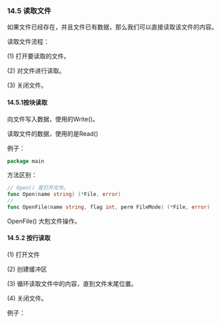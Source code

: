 ### 14.5 读取文件

如果文件已经存在，并且文件已有数据，那么我们可以直接读取该文件的内容。

读取文件流程：

\(1\) 打开要读取的文件。

\(2\) 对文件进行读取。

\(3\) 关闭文件。

#### 14.5.1**按块读取**

向文件写入数据，使用的Write\(\)。

读取文件的数据，使用的是Read\(\)

例子：

```go
package main
```

方法区别：

```go
// Open() 是打开文件。
func Open(name string) (*File, error)
// 
func OpenFile(name string, flag int, perm FileMode) (*File, error)
```

OpenFile\(\) 大剋文件操作。

#### 14.5.2 **按行读取**

\(1\) 打开文件

\(2\) 创建缓冲区

\(3\) 循环读取文件中的内容，直到文件末尾位置。

\(4\) 关闭文件。

例子：

```go

```



